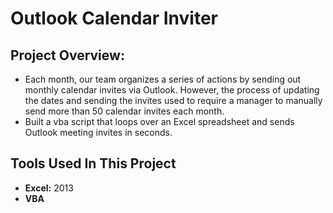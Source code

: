 # Outlook Calendar Inviter

## Project Overview:
- Each month, our team organizes a series of actions by sending out monthly calendar invites via Outlook.  However, the process of updating the dates and sending the invites used to require a manager to manually send more than 50 calendar invites each month.
- Built a vba script that loops over an Excel spreadsheet and sends Outlook meeting invites in seconds.
  
 
## Tools Used In This Project
- **Excel:** 2013
- **VBA** 
